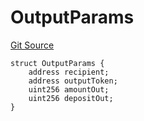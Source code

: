 # OutputParams
[Git Source](https://github.com/Maia-DAO/test-env-V2/blob/84b5f9e8695c91ddb02f27bb3dfb1c652f55ced4/ulysses-omnichain/MulticallRootRouter.sol)


```solidity
struct OutputParams {
    address recipient;
    address outputToken;
    uint256 amountOut;
    uint256 depositOut;
}
```

